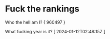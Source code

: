 # Fuck the rankings

Who the hell am I?
{ 960497 }

What fucking year is it?
[ 2024-01-12T02:48:15Z ]
